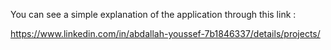 You can see a simple explanation of the application through this link :

https://www.linkedin.com/in/abdallah-youssef-7b1846337/details/projects/
